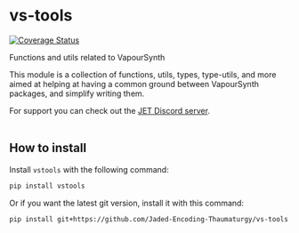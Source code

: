 # vs-tools

[![Coverage Status](https://coveralls.io/repos/github/Jaded-Encoding-Thaumaturgy/vs-tools/badge.svg?branch=master)](https://coveralls.io/github/Jaded-Encoding-Thaumaturgy/vs-tools?branch=master)


Functions and utils related to VapourSynth

This module is a collection of functions, utils, types, type-utils, and more aimed at helping at having a common ground between VapourSynth packages, and simplify writing them.

For support you can check out the [JET Discord server](https://discord.gg/XTpc6Fa9eB). <br><br>

## How to install

Install `vstools` with the following command:

```sh
pip install vstools
```

Or if you want the latest git version, install it with this command:

```sh
pip install git+https://github.com/Jaded-Encoding-Thaumaturgy/vs-tools.git
```
